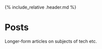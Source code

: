 
<link rel="shortcut icon" type="image/png" href="favicon.png">

{% include_relative .header.md %}

# Posts

Longer-form articles on subjects of tech etc.


